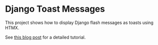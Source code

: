 # Django Toast Messages

This project shows how to display Django flash messages as toasts using HTMX.

See [this blog post](https://joshkaramuth.com/blog/django-messages-toast-htmx/) for a detailed tutorial.
